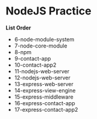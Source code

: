 # NodeJS Practice

**List Order**

- 6-node-module-system
- 7-node-core-module
- 8-npm
- 9-contact-app
- 10-contact-app2
- 11-nodejs-web-server
- 12-nodejs-web-server
- 13-express-web-server
- 14-express-view-engine
- 15-express-middleware
- 16-express-contact-app
- 17-express-contact-app2
